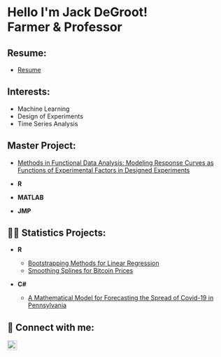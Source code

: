 <h1>Hello I'm Jack DeGroot! 
 <br/>Farmer & Professor</a></h1>

 <h2>Resume:</h2>
 
 - [Resume](https://github.com/JackDeGroot/Resume)

 <h2>Interests:</h2>

- Machine Learning
- Design of Experiments
- Time Series Analysis 

<h2> Master Project:</h2>

- [Methods in Functional Data Analysis: Modeling Response Curves as Functions of Experimental Factors in Designed Experiments](https://github.com/JackDeGroot/Methods-in-Functional-Data-Analysis)
 
- <b>R</b>
- <b>MATLAB</b>
- <b>JMP</b>

<h2>👨‍💻 Statistics Projects:</h2>

- <b>R</b>
  - [Bootstrapping Methods for Linear Regression](https://github.com/JackDeGroot/Bootstrapping-Methods-for-Linear-Regression-Simulations)
  - [Smoothing Splines for Bitcoin Prices](https://github.com/JackDeGroot/Smoothing-Splines-for-Bitcoin-Prices)
  
- <b>C#</b>
  - [A Mathematical Model for Forecasting the Spread of Covid-19 in Pennsylvania](https://github.com/JackDeGroot/A-Mathematical-Model-for-Forecasting-the-Spread-of-Covid-19-in-Pennsylvania)
  
<h2> 🤳 Connect with me:</h2>

[<img align="left" alt="JoshMadakor | LinkedIn" width="22px" src="https://cdn.jsdelivr.net/npm/simple-icons@v3/icons/linkedin.svg" />][linkedin]


[linkedin]: https://www.linkedin.com/in/jack-degroot-11b0b5143/

<!--
